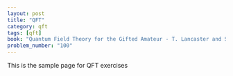 ```yaml
---
layout: post
title: "QFT"
category: qft 
tags: [qft]
book: "Quantum Field Theory for the Gifted Amateur - T. Lancaster and S. Blundell"
problem_number: "100"
---
```


This is the sample page for QFT exercises 
